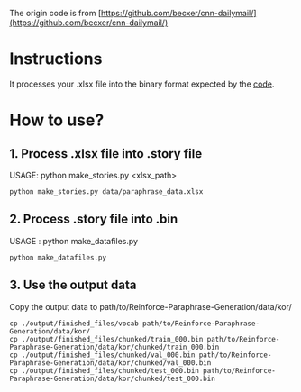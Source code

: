 The origin code is from [https://github.com/becxer/cnn-dailymail/](https://github.com/becxer/cnn-dailymail/)

# Instructions
It processes your .xlsx file into the binary format expected by the [code](https://github.com/Atomato/Reinforce-Paraphrase-Generation).

# How to use?
## 1. Process .xlsx file into .story file
USAGE: python make_stories.py <xlsx_path>
```
python make_stories.py data/paraphrase_data.xlsx
```

## 2. Process .story file into .bin
USAGE : python make_datafiles.py
```
python make_datafiles.py
```
## 3. Use the output data
Copy the output data to path/to/Reinforce-Paraphrase-Generation/data/kor/
```
cp ./output/finished_files/vocab path/to/Reinforce-Paraphrase-Generation/data/kor/
cp ./output/finished_files/chunked/train_000.bin path/to/Reinforce-Paraphrase-Generation/data/kor/chunked/train_000.bin
cp ./output/finished_files/chunked/val_000.bin path/to/Reinforce-Paraphrase-Generation/data/kor/chunked/val_000.bin
cp ./output/finished_files/chunked/test_000.bin path/to/Reinforce-Paraphrase-Generation/data/kor/chunked/test_000.bin
```
